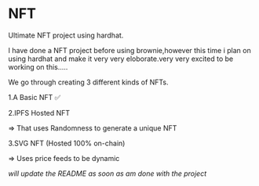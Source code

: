 # NFT
Ultimate NFT project using hardhat.

I have done a NFT project before using brownie,however this time i plan on using hardhat and make it very very eloborate.very very excited to be working on this.....


We go through creating 3 different kinds of NFTs.

1.A Basic NFT  ✅


2.IPFS Hosted NFT

=> That uses Randomness to generate a unique NFT


3.SVG NFT (Hosted 100% on-chain)

=> Uses price feeds to be dynamic



*will update the README as soon as am done with the project*
